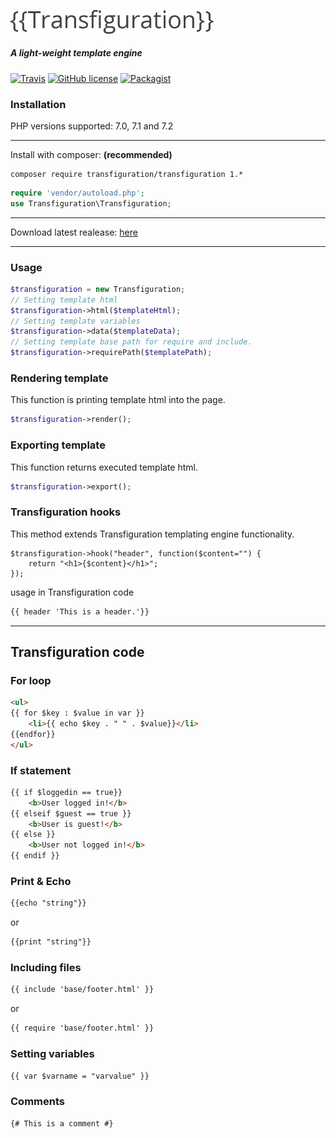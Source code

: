 
<p>
	<img src="transfiguration-logo.png" width="325">
	<h5 >A light-weight template engine</h5>
</p>

[![Travis](https://img.shields.io/travis/svichas/Transfiguration.svg)](https://github.com/svichas/Transfiguration) [![GitHub license](https://img.shields.io/github/license/svichas/Transfiguration.svg)](https://github.com/svichas/Transfiguration) [![Packagist](https://img.shields.io/packagist/v/Transfiguration/Transfiguration.svg)](https://packagist.org/packages/transfiguration/transfiguration)

<h3>Installation</h3>

<p>PHP versions supported: 7.0, 7.1 and 7.2</p>

***

<p>Install with composer: <b>(recommended)</b></p>

```
composer require transfiguration/transfiguration 1.*
```

```php
require 'vendor/autoload.php';
use Transfiguration\Transfiguration;
```

---

<p>Download latest realease: <a href="https://github.com/svichas/Transfiguration/releases">here</a></p>

***

<h3>Usage</h3>

```php
$transfiguration = new Transfiguration;
// Setting template html
$transfiguration->html($templateHtml);
// Setting template variables
$transfiguration->data($templateData);
// Setting template base path for require and include.
$transfiguration->requirePath($templatePath);
```

<h3>Rendering template</h3>
<p>This function is printing template html into the page.</p>

```php
$transfiguration->render();
```

<h3>Exporting template</h3>
<p>This function returns executed template html.</p>

```php
$transfiguration->export();
```

<h3>Transfiguration hooks</h3>
<p>This method extends Transfiguration templating engine functionality.</p>

```
$transfiguration->hook("header", function($content="") {
	return "<h1>{$content}</h1>";
});
```

<p>usage in Transfiguration code</p>

```html
{{ header 'This is a header.'}}
```

*** 

<h2>Transfiguration code</h2>

<h3>For loop</h3>

```html
<ul>
{{ for $key : $value in var }}
	<li>{{ echo $key . " " . $value}}</li>
{{endfor}}
</ul>
```

<h3>If statement</h3>

```html
{{ if $loggedin == true}}
	<b>User logged in!</b>
{{ elseif $guest == true }}
	<b>User is guest!</b>
{{ else }}
 	<b>User not logged in!</b>
{{ endif }}
```

<h3>Print & Echo</h3>

```html
{{echo "string"}}
```
<p>or</p>

```html
{{print "string"}}
```

<h3>Including files</h3>

```html
{{ include 'base/footer.html' }}
```
<p>or</p>

```html
{{ require 'base/footer.html' }}
```


<h3>Setting variables</h3>

```html
{{ var $varname = "varvalue" }}
```


<h3>Comments</h3>

```html
{# This is a comment #}
```

